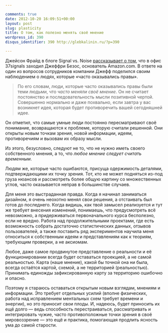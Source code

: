 ```yaml
---

comments: true
date: 2012-10-20 16:09:51+00:00
layout: post
slug: plasticity
title: О том, как полезно менять своё мнение
wordpress_id: 390
disqus_identifier: 390 http://glebkalinin.ru/?p=390

---
```


Джейсон Фрайд в блоге Signal vs. Noise [рассказывает о том](http://37signals.com/svn/posts/3289-some-advice-from-jeff-bezos), что в офис 37signals заходил Джеффри Безос, основатель Amazon.com. В ответе на один из вопросов сотрудников компании Джефф поделился своим наблюдением о людях, которые «часто оказывались правы».




> По его словам, люди, которые часто оказывались правы были теми людьми, что _часто меняли своё мнение_. Он не считает постоянство и последовательность мысли позитивной чертой. Совершенно нормально и даже похвально, если завтра у вас возникнет идея, которая будет противоречить вашей сегодняшней идее.

Он отметил, что самые умные люди постоянно пересматривают своё понимание, возвращаются к проблеме, которую считали решенной. Они открыты новым точкам зрения, новой информации, идеям, противоречиям и вызовам их образу мысли.

Из этого, безусловно, следуют не то, что не нужно иметь своего собственного мнения, а то, что _любое мнение следует считать временным_.

Людям же, которые часто ошибаются, присуща одержимость деталями, подтверждающими их точку зрения. Тот, кто не может подняться из-под груза нюансов и рассмотреть более общую картину со множественных углов, часто оказывается неправ в большинстве случаев.



Для меня это выстраданная правда. Когда я начинал заниматься дизайном, я очень неохотно менял свои решения, а отстаивать был готов до последнего. Когда видишь, как твой замысел реализуется и тут же требует внесения изменений, понимаешь, что предусмотреть всё невозможно, а придерживаться первоначального курса бесполезно, если не вредно. Работа над продолжительными проектами, где есть возможность собрать достаточно статистических данных, отзывов пользователей, а также поставить ряд экспериментов научила меня относиться к собственным идеям и представлениям как к теориям, требующим проверки, а не аксиомам.


Любое, даже самое продвинутое представление о реальности и её функционировании всегда будет оставаться проекцией, а не самой реальностью. Карта (наше мнение), какой бы точной она ни была, всегда остаётся картой, схемой, а не территорией (реальностью). Принимать единожды зафиксированную карту за территорию ошибочно и опасно.

Поэтому я стараюсь оставаться открытым новым взглядам, мнениям и информации. Это требует отдельных усилий (вполне физических, работа над исправлением ментальных схем требует времени и энергии), но это приносит свои плоды. И, надеюсь, будет приносить их ещё долго — ведь способность перестраиваться, рассматривать и интегрировать чужие, часто противоположные точки зрения в своё мировоззрение — это ещё и практика, помогающая продлить ясность ума до самой старости.
